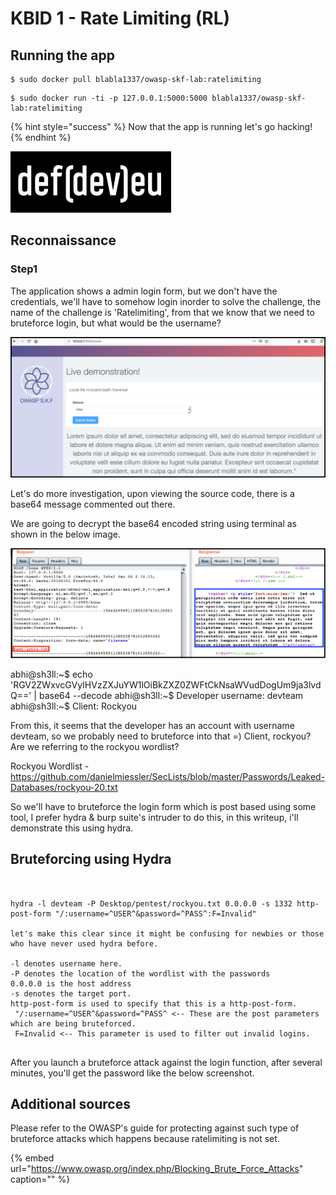 # KBID 1 - Rate Limiting \(RL\)

## Running the app

```text
$ sudo docker pull blabla1337/owasp-skf-lab:ratelimiting
```

```text
$ sudo docker run -ti -p 127.0.0.1:5000:5000 blabla1337/owasp-skf-lab:ratelimiting
```

{% hint style="success" %}
Now that the app is running let's go hacking!
{% endhint %}

![Docker Image and write-up thanks to defev!](.gitbook/assets/logo.defdev.1608z.whtonblk.256.png)

## Reconnaissance

### Step1

The application shows a admin login form, but we don't have the credentials, we'll have to somehow login inorder to solve the challenge, the name of the
challenge is 'Ratelimiting', from that we know that we need to bruteforce login, but what would be the username?

![](.gitbook/assets/screen-shot-2019-01-10-at-12.45.png)

Let's do more investigation, upon viewing the source code, there is a base64 message commented out there.
<!-- dev metadata: RGV2ZWxvcGVyIHVzZXJuYW1lOiBkZXZ0ZWFtCkNsaWVudDogUm9ja3lvdQ== -->
We are going to decrypt the base64 encoded string using terminal as shown in the below image.

![](.gitbook/assets/lfi2.png)

abhi@sh3ll:~$ echo 'RGV2ZWxvcGVyIHVzZXJuYW1lOiBkZXZ0ZWFtCkNsaWVudDogUm9ja3lvdQ==' | base64 --decode
abhi@sh3ll:~$ Developer username: devteam
abhi@sh3ll:~$ Client: Rockyou

From this, it seems that the developer has an account with username devteam, so we probably need to bruteforce into that =)
Client, rockyou? Are we referring to the rockyou wordlist? 


Rockyou Wordlist - https://github.com/danielmiessler/SecLists/blob/master/Passwords/Leaked-Databases/rockyou-20.txt

So we'll have to bruteforce the login form which is post based using some tool, I prefer hydra & burp suite's intruder to do this, in this writeup, i'll demonstrate this using hydra.


## Bruteforcing using Hydra


```


hydra -l devteam -P Desktop/pentest/rockyou.txt 0.0.0.0 -s 1332 http-post-form "/:username=^USER^&password=^PASS^:F=Invalid"

let's make this clear since it might be confusing for newbies or those who have never used hydra before.

-l denotes username here.
-P denotes the location of the wordlist with the passwords
0.0.0.0 is the host address
-s denotes the target port.
http-post-form is used to specify that this is a http-post-form.
 "/:username=^USER^&password=^PASS^ <-- These are the post parameters which are being bruteforced.
 F=Invalid <-- This parameter is used to filter out invalid logins.
 
 ```

 
After you launch a bruteforce attack against the login function, after several minutes, you'll get the password like the below screenshot.



## Additional sources

Please refer to the OWASP's guide for protecting against such type of bruteforce attacks which happens because ratelimiting is not set.

{% embed url="https://www.owasp.org/index.php/Blocking_Brute_Force_Attacks" caption="" %}

